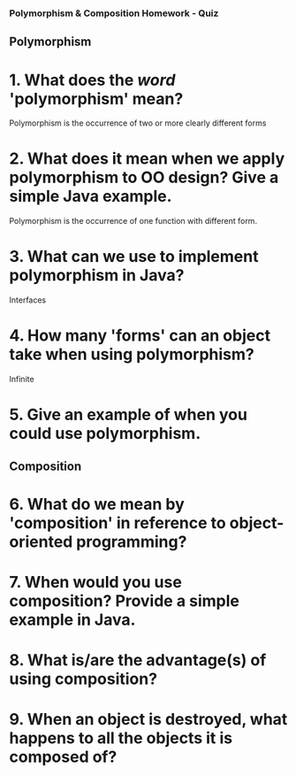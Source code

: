 ### Polymorphism & Composition Homework - Quiz

## Polymorphism

# 1. What does the ___word___ 'polymorphism' mean?
Polymorphism is the occurrence of two or more clearly different forms

# 2. What does it mean when we apply polymorphism to OO design? Give a simple Java example.
Polymorphism is the occurrence of one function with different form. 

# 3. What can we use to implement polymorphism in Java?
Interfaces

# 4. How many 'forms' can an object take when using polymorphism?
Infinite

# 5. Give an example of when you could use polymorphism.



## Composition

# 6. What do we mean by 'composition' in reference to object-oriented programming?

# 7. When would you use composition? Provide a simple example in Java.

# 8. What is/are the advantage(s) of using composition?

# 9. When an object is destroyed, what happens to all the objects it is composed of?


